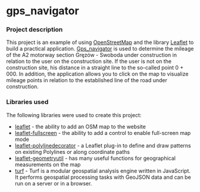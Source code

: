 # gps_navigator

### Project description

This project is an example of using [OpenStreetMap](https://www.openstreetmap.org/#map=16/50.7103/21.1064) and the library [Leaflet](https://leafletjs.com/) to build a practical application. [Gps_navigator](https://rugel.github.io/gps_navigator/) is used to determine the mileage of the A2 motorway section Gręzów - Swoboda under construction in relation to the user on the construction site. If the user is not on the construction site, his distance in a straight line to the so-called point 0 + 000. In addition, the application allows you to click on the map to visualize mileage points in relation to the established line of the road under construction.

### Libraries used

The following libraries were used to create this project:

* [leaflet](https://unpkg.com/leaflet@1.9.3/dist/leaflet.js) - the ability to add an OSM map to the website
* [leaflet-fullscreen](https://api.mapbox.com/mapbox.js/plugins/leaflet-fullscreen/v1.0.1/Leaflet.fullscreen.min.js) - the ability to add a control to enable full-screen map mode
* [leaflet-polylinedecorator](https://unpkg.com/leaflet-polylinedecorator@1.6.0/dist/leaflet.polylineDecorator.js) - a Leaflet plug-in to define and draw patterns on existing Polylines or along coordinate paths
* [leaflet-geometryutil](https://npmcdn.com/leaflet-geometryutil) - has many useful functions for geographical measurements on the map
* [turf](https://unpkg.com/@turf/turf/turf.min.js) - Turf is a modular geospatial analysis engine written in JavaScript. It performs geospatial processing tasks with GeoJSON data and can be run on a server or in a browser.
         
